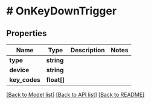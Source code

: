 # # OnKeyDownTrigger

## Properties

Name | Type | Description | Notes
------------ | ------------- | ------------- | -------------
**type** | **string** |  |
**device** | **string** |  |
**key_codes** | **float[]** |  |

[[Back to Model list]](../../README.md#models) [[Back to API list]](../../README.md#endpoints) [[Back to README]](../../README.md)
